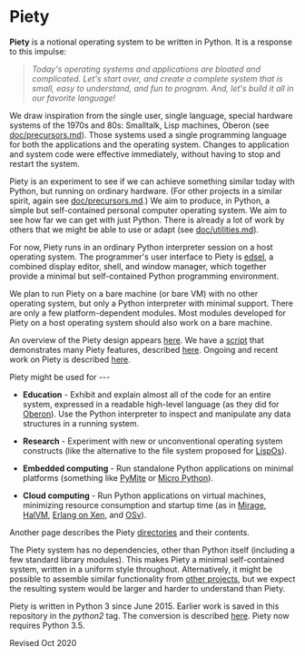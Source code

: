 
Piety
=====

**Piety** is a notional operating system to be written in Python.  It
is a response to this impulse:

> *Today's operating systems and applications are bloated and
> complicated.  Let's start over, and create a complete system that is
> small, easy to understand, and fun to program.  And, let's build it
> all in our favorite language!*

We draw inspiration from the single user, single language, special
hardware systems of the 1970s and 80s: Smalltalk, Lisp machines, Oberon
(see [doc/precursors.md](doc/precursors.md)).   Those systems used a
single programming language for both the applications and the operating
system.  Changes to application and system code were effective
immediately, without having to stop and restart the system.

Piety is an experiment to see if we can achieve something similar today
with Python, but running on ordinary hardware.  (For other projects in a
similar spirit, again see [doc/precursors.md](doc/precursors.md).) We aim
to produce, in Python, a simple but self-contained personal computer
operating system. We aim to see how far we can get with just Python.
There is already a lot of work by others that we might be able to use or
adapt (see [doc/utilities.md](doc/utilities.md)).

For now, Piety runs in an ordinary Python interpreter session on a host
operating system.  The programmer's user interface to Piety is 
[edsel](editors/edsel.md), a combined  display editor, shell, and window
manager, which together provide a minimal but self-contained Python
programming environment.  

We plan to run Piety on a bare machine (or bare VM) with no other operating
system, but only a Python interpreter with minimal support. There are only
a few platform-dependent modules.  Most modules developed for Piety on a
host operating system should also work on a bare machine.

An overview of the Piety design appears [here](doc/analogies.md).  We have
a [script](scripts/demo.py) that demonstrates many Piety features,
described [here](scripts/demo.md).  Ongoing and recent work on Piety is
described [here](BRANCH.md).

Piety might be used for ---

- **Education** - Exhibit and explain almost all of the code for an
    entire system, expressed in a readable high-level language (as
    they did for [Oberon](http://www.projectoberon.com)).
    Use the Python interpreter to inspect and manipulate any data
    structures in a running system.

- **Research** - Experiment with new or unconventional operating
    system constructs (like the alternative to the file system
    proposed for [LispOs](https://github.com/robert-strandh/LispOS)).

- **Embedded computing** - Run standalone Python applications on minimal platforms (something like [PyMite](https://wiki.python.org/moin/PyMite) or [Micro Python](http://micropython.org/)).

- **Cloud computing** - Run Python applications on virtual machines, minimizing resource consumption and startup time (as in [Mirage](http://www.openmirage.org/), [HalVM](http://corp.galois.com/blog/2010/11/30/galois-releases-the-haskell-lightweight-virtual-machine-halv.html), [Erlang on Xen](http://erlangonxen.org/), and [OSv](http://osv.io/)).

Another page describes the Piety [directories](DIRECTORIES.md) and
their contents.

The Piety system has no dependencies, other than Python itself
(including a few standard library modules).  This makes Piety a
minimal self-contained system, written in a uniform style throughout.
Alternatively, it might be possible to assemble similar functionality
from [other projects](doc/utilities.md), but we expect the resulting
system would be larger and harder to understand than Piety.

Piety is written in Python 3 since June 2015.   Earlier work is saved in
this repository in the *python2* tag.  The conversion is described
[here](doc/python3.md).   Piety now requires Python 3.5.

Revised Oct 2020
